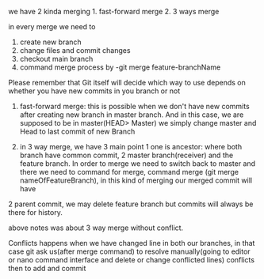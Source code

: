 we have 2 kinda merging 1. fast-forward merge 2. 3 ways merge

in every merge we need to 
1. create new branch 
2. change files and commit changes
3. checkout main branch 
4. command merge process by -git merge feature-branchName 

Please remember that Git itself will decide which way to use depends on whether you have
new commits in you branch or not

1. fast-forward merge: this is possible when we don't have new commits 
after creating new branch in master branch. And in this case, we are supposed to be
in master(HEAD> Master) we simply change master and Head to last commit of new Branch

2. in 3 way merge, we have 3 main point 
1 one is ancestor: where both branch have common commit, 
2 master branch(receiver) and the feature branch. In order to merge
we need to switch back to master and there we need to command for merge,
command merge (git merge nameOfFeatureBranch), in this kind of merging our merged commit will have 

2 parent commit, we may delete feature branch but commits will always be there for history.

above notes was about 3 way merge without conflict. 

Conflicts happens when we have changed line in both our branches, in that case git ask us(after merge command) to
resolve manually(going to editor or nano command interface and delete or change conflicted lines)
conflicts then to add and commit 
